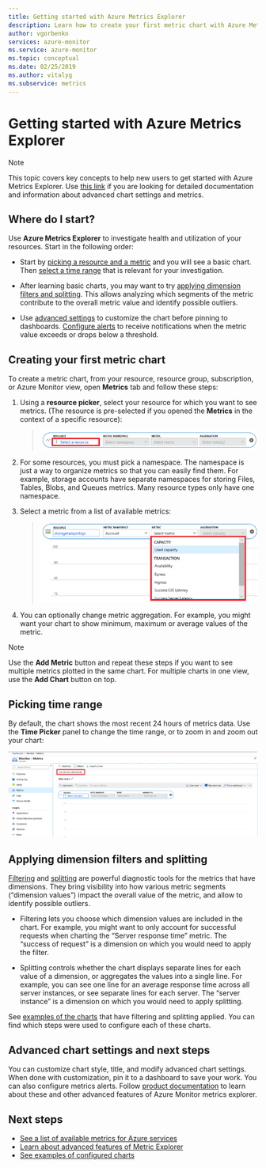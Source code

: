 ```yaml
---
title: Getting started with Azure Metrics Explorer
description: Learn how to create your first metric chart with Azure Metrics Explorer.
author: vgorbenko
services: azure-monitor
ms.service: azure-monitor
ms.topic: conceptual
ms.date: 02/25/2019
ms.author: vitalyg
ms.subservice: metrics
---
```


# Getting started with Azure Metrics Explorer

> [!NOTE] 
> This topic covers key concepts to help new users to get started with Azure Metrics Explorer. Use [this link](https://docs.microsoft.com/azure/azure-monitor/platform/metrics-charts) if you are looking for detailed documentation and information about advanced chart settings and metrics.

## Where do I start?
Use **Azure Metrics Explorer** to investigate health and utilization of your resources. Start in the following order:
* Start by [picking a resource and a metric](#Creating-your-first-metric-chart) and you will see a basic chart. Then [select a time range](#Picking-time-range) that is relevant for your investigation.

* After learning basic charts, you may want to try [applying dimension filters and splitting](#Applying-dimension-filters-and-splitting). This allows analyzing which segments of the metric contribute to the overall metric value and identify possible outliers.

* Use [advanced settings](#Advanced-chart-settings-and-next-steps) to customize the chart before pinning to  dashboards. [Configure alerts](alerts-metric-overview.md) to receive notifications when the metric value exceeds or drops below a threshold.

## Creating your first metric chart

To create a metric chart, from your resource, resource group, subscription, or Azure Monitor view, open **Metrics** tab and follow these steps:

1. Using a **resource picker**, select your resource for which you want to see metrics. (The resource is pre-selected if you opened the **Metrics** in the context of a specific resource):

    > ![Select a resource](./media/metrics-getting-started/resource-picker.png)

2. For some resources, you must pick a namespace. The namespace is just a way to organize metrics so that you can easily find them. For example, storage accounts have separate namespaces for storing Files, Tables, Blobs, and Queues metrics. Many resource types only have one namespace.

3. Select a metric from a list of available metrics:

    > ![Select a metric](./media/metrics-getting-started/metric-picker.png)

4. You can optionally change metric aggregation. For example, you might want your chart to show minimum, maximum or average values of the metric.

> [!NOTE] 
> Use the **Add Metric** button and repeat these steps if you want to see multiple metrics plotted in the same chart. For multiple charts in one view, use the **Add Chart** button on top.

## Picking time range

By default, the chart shows the most recent 24 hours of metrics data. Use the **Time Picker** panel to change the time range, or to zoom in and zoom out your chart:

![Change time range panel](./media/metrics-getting-started/time-picker.png)

## Applying dimension filters and splitting

[Filtering](metrics-charts.md#Apply-filters-to-charts) and [splitting](metrics-charts.md#Segment-a-chart) are powerful diagnostic tools for the metrics that have dimensions. They bring visibility into how various metric segments (“dimension values”) impact the overall value of the metric, and allow to identify possible outliers.

* Filtering lets you choose which dimension values are included in the chart. For example, you might want to only account for successful requests when charting the “Server response time” metric. The “success of request” is a dimension on which you would need to apply the filter. 

* Splitting controls whether the chart displays separate lines for each value of a dimension, or aggregates the values into a single line. For example, you can see one line for an average response time across all server instances, or see separate lines for each server. The “server instance” is a dimension on which you would need to apply splitting.

See [examples of the charts](metric-chart-samples.md) that have filtering and splitting applied. You can find which steps were used to configure each of these charts.

## Advanced chart settings and next steps

You can customize chart style, title, and modify advanced chart settings. When done with customization, pin it to a dashboard to save your work. You can also configure metrics alerts. Follow [product documentation](metrics-charts.md) to learn about these and other advanced features of Azure Monitor metrics explorer.

## Next steps

* [See a list of available metrics for Azure services](metrics-supported.md)
* [Learn about advanced features of Metric Explorer](metrics-charts.md)
* [See examples of configured charts](metric-chart-samples.md)